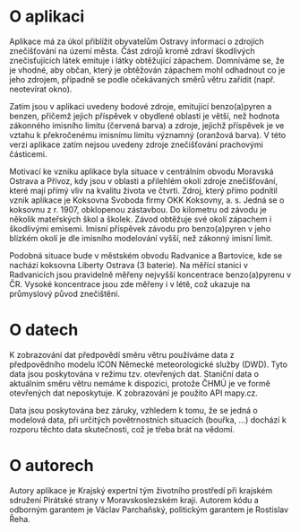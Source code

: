 # O aplikaci

Aplikace má za úkol přiblížit obyvatelům Ostravy informaci o zdrojích znečišťování na území města. Část zdrojů kromě zdraví škodlivých znečisťujících látek emituje i látky obtěžující zápachem. Domníváme se, že je vhodné, aby občan, který je obtěžován zápachem mohl odhadnout co je jeho zdrojem, případně se podle očekávaných směrů větru zařídit (např. neotevírat okno). 

Zatím jsou v aplikaci uvedeny bodové zdroje, emitující benzo(a)pyren a benzen, přičemž jejich příspěvek v obydlené oblasti je větší, než hodnota zákonného imisního limitu (červená barva) a zdroje, jejichž příspěvek je ve vztahu k překročenému imisnímu limitu významný (oranžová barva). V této verzi aplikace zatím nejsou uvedeny zdroje znečišťování prachovými částicemi.

Motivací ke vzniku aplikace byla situace v centrálním obvodu Moravská Ostrava a Přívoz, kdy jsou v oblasti a přilehlém okolí zdroje znečišťování, které mají přímý vliv na kvalitu života ve čtvrti. Zdroj, který přímo podnítil vznik aplikace je Koksovna Svoboda firmy OKK Koksovny, a. s. Jedná se o koksovnu z r. 1907, obklopenou zástavbou. Do kilometru od závodu je několik mateřských škol a školek. Závod obtěžuje své okolí zápachem i škodlivými emisemi. Imisní příspěvek závodu pro benzo(a)pyren v jeho blízkém okolí je dle imisního modelování vyšší, než zákonný imisní limit. 

Podobná situace bude v městském obvodu Radvanice a Bartovice, kde se nachází koksovna Liberty Ostrava (3 baterie). Na měřící stanici v Radvanicích jsou pravidelně měřeny nejvyšší koncentrace benzo(a)pyrenu v ČR. Vysoké koncentrace jsou zde měřeny i v létě, což ukazuje na průmyslový původ znečištění. 

# O datech

K zobrazování dat předpovědí směru větru používáme data z předpovědního modelu ICON Německé meteorologické služby (DWD). Tyto data jsou poskytována v režimu tzv. otevřených dat. Staniční data o aktuálním směru větru nemáme k dispozici, protože ČHMÚ je ve formě otevřených dat neposkytuje. K zobrazování je použito API mapy.cz.

Data jsou poskytována bez záruky, vzhledem k tomu, že se jedná o modelová data, při určitých povětrnostních situacích (bouřka, ...) dochází k rozporu těchto data skutečnosti, což je třeba brát na vědomí.

# O autorech

Autory aplikace je Krajský expertní tým životního prostředí při krajském sdružení Pirátské strany v Moravskoslezském kraji. Autorem kódu a odborným garantem je Václav Parchaňský, politickým garantem je Rostislav Řeha.
